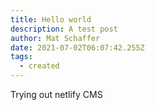 ```yaml
---
title: Hello world
description: A test post
author: Mat Schaffer
date: 2021-07-02T06:07:42.255Z
tags:
  - created
---
```

Trying out netlify CMS